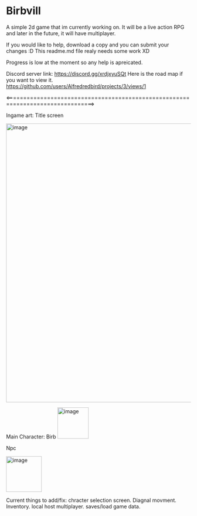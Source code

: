 # Birbvill
A simple 2d game that im currently working on. It will be a live action RPG and later in the future, it will have multiplayer.

If you would like to help, download a copy and you can submit your changes :D
This readme.md file realy needs some work XD

Progress is low at the moment so any help is apreicated.

Discord server link: https://discord.gg/xrdjxyuSQt
Here is the road map if you want to view it. https://github.com/users/Alfredredbird/projects/3/views/1


<================================================================================>

Ingame art:
Title screen


<img width="759" alt="image" src="https://github.com/Alfredredbird/BirbVill/assets/105014217/edd4b7fa-70a4-43d3-8360-de95535f1892">

Main Character: Birb
<img width="85" alt="image" src="https://github.com/Alfredredbird/BirbVill/assets/105014217/caa25128-257a-4280-a829-65a0d59fe389">






Npc

<img width="97" alt="image" src="https://github.com/Alfredredbird/BirbVill/assets/105014217/fd01d19f-1040-403d-a324-5b7446b5d370">



Current things to add/fix:
  chracter selection screen.
  Diagnal movment.
  Inventory.
  local host multiplayer.
  saves/load game data.

